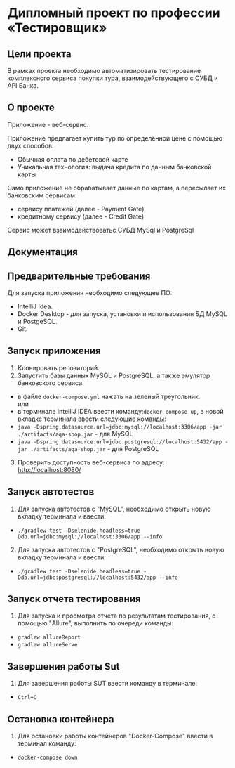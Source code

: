# Дипломный проект по профессии «Тестировщик»

## Цели проекта

В рамках проекта необходимо автоматизировать тестирование комплексного сервиса покупки тура, взаимодействующего с СУБД и API Банка.

## О проекте
Приложение - веб-сервис.

Приложение предлагает купить тур по определённой цене с помощью двух способов:

* Обычная оплата по дебетовой карте
* Уникальная технология: выдача кредита по данным банковской карты

Само приложение не обрабатывает данные по картам, а пересылает их банковским сервисам:

* сервису платежей (далее - Payment Gate)
* кредитному сервису (далее - Credit Gate)

Сервис может взаимодействоватьс СУБД  MySql и PostgreSql

## Документация

## Предварительные требования
Для запуска приложения необходимо следующее ПО:
* IntelliJ Idea.
* Docker Desktop - для запуска, установки и использования БД MySQL и PostgeSQL.
* Git.

## Запуск приложения

1. Клонировать репозиторий.
2. Запустить базы данных MySQL и PostgreSQL, а также эмулятор банковского сервиса. 
* в файле `docker-compose.yml` нажать на зеленый треугольник. </br>
или
* в терминале IntelliJ IDEA ввести команду:`docker compose up`, в новой вкладке терминала ввести следующие команды:
* `java -Dspring.datasource.url=jdbc:mysql://localhost:3306/app -jar ./artifacts/aqa-shop.jar` - для MySQL
* `java -Dspring.datasource.url=jdbc:postgresql://localhost:5432/app -jar ./artifacts/aqa-shop.jar` - для PostgreSQL
3. Проверить доступность веб-сервиса  по адресу: <http://localhost:8080/>

## Запуск автотестов

1. Для запуска автотестов с "MySQL",  необходимо открыть новую вкладку терминала и ввести:
* `./gradlew test -Dselenide.headless=true Ddb.url=jdbc:mysql://localhost:3306/app --info`
2. Для запуска автотестов с "PostgreSQL",  необходимо открыть новую вкладку терминала и ввести:
* `./gradlew test -Dselenide.headless=true -Ddb.url=jdbc:postgresql://localhost:5432/app --info`

## Запуск отчета тестирования

1. Для запуска и просмотра отчета по результатам тестирования, с помощью "Allure", выполнить по очереди команды:
* `gradlew allureReport`
* `gradlew allureServe`

## Завершения работы Sut

1. Для завершения работы SUT ввести команду в терминале:
* `Ctrl+C`

## Остановка контейнера
1. Для остановки работы контейнеров "Docker-Compose" ввести в терминал команду:

* `docker-compose down`
